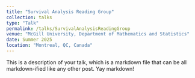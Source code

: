 ```yaml
---
title: "Survival Analysis Reading Group"
collection: talks
type: "Talk"
permalink: /talks/SurvivalAnalysisReadingGroup
venue: "McGill University, Department of Mathematics and Statistics"
date: Summer 2025
location: "Montreal, QC, Canada"
---
```


This is a description of your talk, which is a markdown file that can be all markdown-ified like any other post. Yay markdown!
